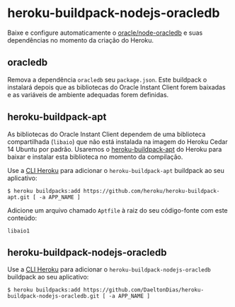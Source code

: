 # heroku-buildpack-nodejs-oracledb

Baixe e configure automaticamente o [oracle/node-oracledb](https://github.com/oracle/node-oracledb) e suas dependências no momento da criação do Heroku.

## oracledb

Remova a dependência `oracledb` seu `package.json`. Este buildpack o instalará depois que as bibliotecas do Oracle Instant Client forem baixadas e as variáveis ​​de ambiente adequadas forem definidas.

## heroku-buildpack-apt

As bibliotecas do Oracle Instant Client dependem de uma biblioteca compartilhada (`libaio`) que não está instalada na imagem do Heroku Cedar 14 Ubuntu por padrão. Usaremos o [heroku-buildpack-apt](https://github.com/heroku/heroku-buildpack-apt) do Heroku para baixar e instalar esta biblioteca no momento da compilação.

Use a [CLI Heroku](https://toolbelt.heroku.com/) para adicionar o `heroku-buildpack-apt` buildpack ao seu aplicativo:

    $ heroku buildpacks:add https://github.com/heroku/heroku-buildpack-apt.git [ -a APP_NAME ]

Adicione um arquivo chamado `Aptfile` à raiz do seu código-fonte com este conteúdo:

    libaio1

## heroku-buildpack-nodejs-oracledb

Use a [CLI Heroku](https://toolbelt.heroku.com/) para adicionar o `heroku-buildpack-nodejs-oracledb` buildpack ao seu aplicativo:

    $ heroku buildpacks:add https://github.com/DaeltonDias/heroku-buildpack-nodejs-oracledb.git [ -a APP_NAME ]
